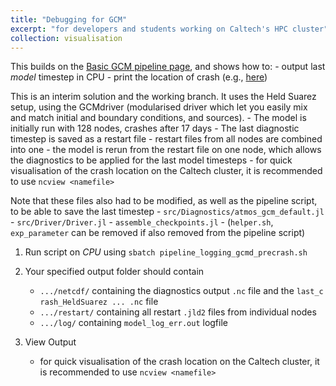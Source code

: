 ```yaml
---
title: "Debugging for GCM"
excerpt: "for developers and students working on Caltech's HPC cluster"
collection: visualisation
---
```


This builds on the [Basic GCM pipeline page](https://lenkanovak.github.io/_pages/visualisation/demo_basic_gcm/), and shows how to:
    - output last *model* timestep in CPU
    - print the location of crash (e.g., [here](https://github.com/CliMA/ClimateMachine.jl/blob/ln/demo-debug/src/Atmos/Model/moisture.jl#L165-L171))

This is an interim solution and the working branch. It uses the Held Suarez setup, using the GCMdriver (modularised driver which let you easily mix and match initial and boundary conditions, and sources).
    - The model is initially run with 128 nodes, crashes after 17 days
    - The last diagnostic timestep is saved as a restart file
    - restart files from all nodes are combined into one
    - the model is rerun from the restart file on one node, which allows the diagnostics to be applied for the last model timesteps
    - for quick visualisation of the crash location on the Caltech cluster, it is recommended to use `ncview <namefile>`

Note that these files also had to be modified, as well as the pipeline script, to be able to save the last timestep
    - `src/Diagnostics/atmos_gcm_default.jl`
    - `src/Driver/Driver.jl`
    - `assemble_checkpoints.jl`
    - (`helper.sh`, `exp_parameter` can be removed if also removed from the pipeline script)

1. Run script on *CPU* using `sbatch pipeline_logging_gcmd_precrash.sh`

2. Your specified output folder should contain
    - `.../netcdf/` containing the diagnostics output `.nc` file and the `last_c
rash_HeldSuarez ... .nc` file
    - `.../restart/` containing all restart `.jld2` files from individual nodes
    - `.../log/` containing `model_log_err.out` logfile


3. View Output
    - for quick visualisation of the crash location on the Caltech cluster, it is recommended to use `ncview <namefile>`
